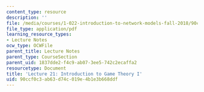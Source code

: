 ```yaml
---
content_type: resource
description: ''
file: /media/courses/1-022-introduction-to-network-models-fall-2018/90ccf0c3ab63d74c019e4b1e3b668ddf_MIT1_022F18_lec21.pdf
file_type: application/pdf
learning_resource_types:
- Lecture Notes
ocw_type: OCWFile
parent_title: Lecture Notes
parent_type: CourseSection
parent_uid: 1837dde2-f4c9-ab07-3ee5-742c2ecaffa2
resourcetype: Document
title: 'Lecture 21: Introduction to Game Theory I'
uid: 90ccf0c3-ab63-d74c-019e-4b1e3b668ddf
---
```

